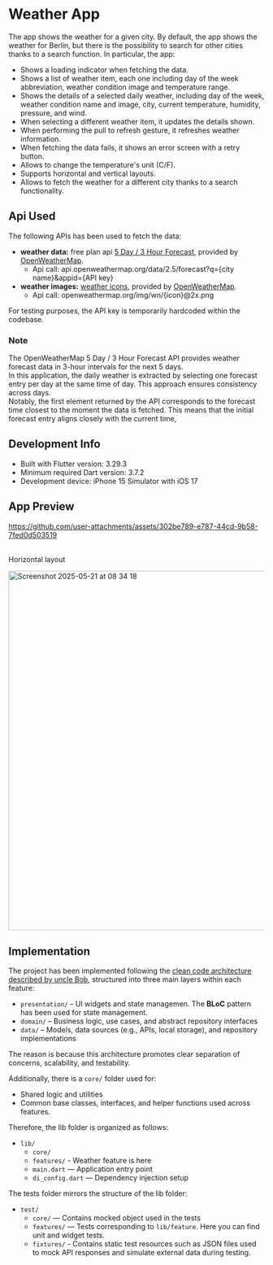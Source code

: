 # Weather App

The app shows the weather for a given city. 
By default, the app shows the weather for Berlin, but there is the possibility to search for other cities thanks to a search function. In particular, the app:

- Shows a loading indicator when fetching the data.
- Shows a list of weather item, each one including day of the week abbreviation, weather condition
image and temperature range.
- Shows the details of a selected daily weather, including day of the week, weather condition name and image, city, current temperature, humidity, pressure, and wind.
- When selecting a different weather item, it updates the details shown.
- When performing the pull to refresh gesture, it refreshes weather information.
- When fetching the data fails, it shows an error screen with a retry button.
- Allows to change the temperature's unit (C/F).
- Supports horizontal and vertical layouts.
- Allows to fetch the weather for a different city thanks to a search functionality.

## Api Used

The following APIs has been used to fetch the data:
- **weather data:** free plan api [5 Day / 3 Hour Forecast](https://openweathermap.org/forecast5), provided by [OpenWeatherMap](https://openweathermap.org).
  - Api call:  api.openweathermap.org/data/2.5/forecast?q={city name}&appid={API key}
- **weather images:** [weather icons](https://openweathermap.org/weather-conditions), provided by [OpenWeatherMap](https://openweathermap.org).
  - Api call: openweathermap.org/img/wn/{icon}@2x.png

For testing purposes, the API key is temporarily hardcoded within the codebase.

### Note
The OpenWeatherMap 5 Day / 3 Hour Forecast API provides weather forecast data in 3-hour intervals for the next 5 days.<br>In this application, the daily weather is extracted by selecting one forecast entry per day at the same time of day. This approach ensures consistency across days. <br>Notably, the first element returned by the API corresponds to the forecast time closest to the moment the data is fetched. This means that the initial forecast entry aligns closely with the current time,
 
## Development Info

- Built with Flutter version: 3.29.3
- Minimum required Dart version: 3.7.2
- Development device: iPhone 15 Simulator with iOS 17

## App Preview

https://github.com/user-attachments/assets/302be789-e787-44cd-9b58-7fed0d503519

<br> Horizontal layout <br>

<img width="707" alt="Screenshot 2025-05-21 at 08 34 18" src="https://github.com/user-attachments/assets/73387823-5e09-4f88-a50d-f3ae0b2a86dd" />

## Implementation

The project has been implemented following the [clean code architecture described by uncle Bob](https://blog.cleancoder.com/uncle-bob/2012/08/13/the-clean-architecture.html), structured into three main layers within each feature:

- `presentation/` – UI widgets and state managemen. The **BLoC** pattern has been used for state management.
- `domain/` – Business logic, use cases, and abstract repository interfaces
- `data/` – Models, data sources (e.g., APIs, local storage), and repository implementations

The reason is because this architecture promotes clear separation of concerns, scalability, and testability.

Additionally, there is a `core/` folder used for:

- Shared logic and utilities
- Common base classes, interfaces, and helper functions used across features.

Therefore, the lib folder is organized as follows:

- `lib/`
  - `core/`
  - `features/` - Weather feature is here
  - `main.dart` — Application entry point
  - `di_config.dart` — Dependency injection setup
 
The tests folder mirrors the structure of the lib folder:

- `test/`
  - `core/` — Contains mocked object used in the tests
  - `features/` — Tests corresponding to `lib/feature`. Here you can find unit and widget tests.
  - `fixtures/` - Contains static test resources such as JSON files used to mock API responses and simulate external data during testing.
